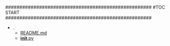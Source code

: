 





####################################################
#TOC START
####################################################
* .
    * [README.md](./README.md)
    * [__init__.py](./__init__.py)
